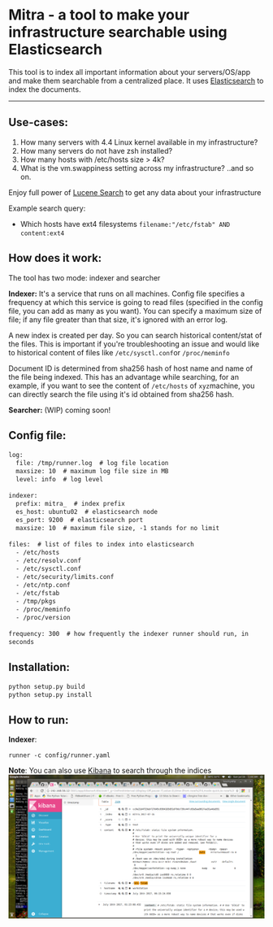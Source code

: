 Mitra - a tool to make your infrastructure searchable using Elasticsearch
===================

This tool is to index all important information about your servers/OS/app and make them searchable from a centralized place. It uses [Elasticsearch](https://www.elastic.co) to index the documents.

----------


Use-cases:
---------------

 1. How many servers with 4.4 Linux kernel available in my infrastructure?
 2. How many servers do not have zsh installed?
 3. How many hosts with /etc/hosts size > 4k?
 4. What is the vm.swappiness setting across my infrastructure?
 ..and so on.
 
 Enjoy full power of [Lucene Search](https://www.elastic.co/guide/en/elasticsearch/reference/5.x/query-dsl-query-string-query.html#query-string-syntax) to get any data about your infrastructure
 
 Example search query:
  - Which hosts have ext4 filesystems
  `filename:"/etc/fstab" AND content:ext4`

How does it work:
-------------------------

The tool has two mode: indexer and searcher

**Indexer:** It's a service that runs on all machines. Config file specifies a frequency at which this service is going to read files (specified in the config file, you can add as many as you want). You can specify a maximum size of file; if any file greater than that size, it's ignored with an error log.

A new index is created per day. So you can search historical content/stat of the files. This is important if you're troubleshooting an issue and would like to historical content of files like `/etc/sysctl.conf`or `/proc/meminfo`

Document ID is determined from sha256 hash of host name and name of the file being indexed. This has an advantage while searching, for an example, if you want to see the content of `/etc/hosts` of `xyz`machine, you can directly search the file using it's id obtained from sha256 hash.

**Searcher:** (WIP) coming soon!

Config file:
---------------
```
log:
  file: /tmp/runner.log  # log file location
  maxsize: 10  # maximum log file size in MB
  level: info  # log level

indexer:
  prefix: mitra_  # index prefix
  es_host: ubuntu02  # elasticsearch node
  es_port: 9200  # elasticsearch port
  maxsize: 10  # maximum file size, -1 stands for no limit

files:  # list of files to index into elasticsearch
  - /etc/hosts
  - /etc/resolv.conf
  - /etc/sysctl.conf
  - /etc/security/limits.conf
  - /etc/ntp.conf
  - /etc/fstab
  - /tmp/pkgs
  - /proc/meminfo
  - /proc/version

frequency: 300  # how frequently the indexer runner should run, in seconds
```

Installation:
-----------------
```
python setup.py build
python setup.py install
```

How to run:
-----------------
**Indexer**:
```
runner -c config/runner.yaml
```

**Note**: You can also use [Kibana](https://www.elastic.co/products/kibana) to search through the indices
![alt text](img/kibana.png "kibana")
